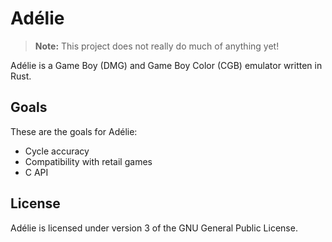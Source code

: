 # Adélie

> **Note:** This project does not really do much of anything yet!

Adélie is a Game Boy (DMG) and Game Boy Color (CGB) emulator written in Rust.

## Goals

These are the goals for Adélie:
* Cycle accuracy
* Compatibility with retail games
* C API

## License

Adélie is licensed under version 3 of the GNU General Public License.

